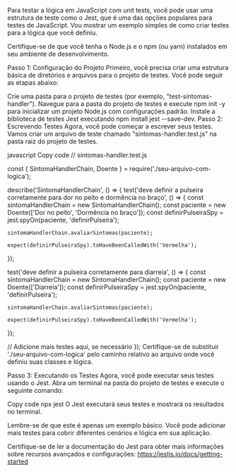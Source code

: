 Para testar a lógica em JavaScript com unit tests, você pode usar uma estrutura de teste como o Jest, que é uma das opções populares para testes de JavaScript. Vou mostrar um exemplo simples de como criar testes para a lógica que você definiu.

Certifique-se de que você tenha o Node.js e o npm (ou yarn) instalados em seu ambiente de desenvolvimento.

Passo 1: Configuração do Projeto
Primeiro, você precisa criar uma estrutura básica de diretórios e arquivos para o projeto de testes. Você pode seguir as etapas abaixo:

Crie uma pasta para o projeto de testes (por exemplo, "test-sintomas-handler").
Navegue para a pasta do projeto de testes e execute npm init -y para inicializar um projeto Node.js com configurações padrão.
Instale a biblioteca de testes Jest executando npm install jest --save-dev.
Passo 2: Escrevendo Testes
Agora, você pode começar a escrever seus testes. Vamos criar um arquivo de teste chamado "sintomas-handler.test.js" na pasta raiz do projeto de testes.

javascript
Copy code
// sintomas-handler.test.js

const { SintomaHandlerChain, Doente } = require('./seu-arquivo-com-logica');

describe('SintomaHandlerChain', () => {
  test('deve definir a pulseira corretamente para dor no peito e dormência no braço', () => {
    const sintomaHandlerChain = new SintomaHandlerChain();
    const paciente = new Doente(['Dor no peito', 'Dormência no braço']);
    const definirPulseiraSpy = jest.spyOn(paciente, 'definirPulseira');

    sintomaHandlerChain.avaliarSintomas(paciente);

    expect(definirPulseiraSpy).toHaveBeenCalledWith('Vermelha');
  });

  test('deve definir a pulseira corretamente para diarreia', () => {
    const sintomaHandlerChain = new SintomaHandlerChain();
    const paciente = new Doente(['Diarreia']);
    const definirPulseiraSpy = jest.spyOn(paciente, 'definirPulseira');

    sintomaHandlerChain.avaliarSintomas(paciente);

    expect(definirPulseiraSpy).toHaveBeenCalledWith('Vermelha');
  });

  // Adicione mais testes aqui, se necessário
});
Certifique-se de substituir './seu-arquivo-com-logica' pelo caminho relativo ao arquivo onde você definiu suas classes e lógica.

Passo 3: Executando os Testes
Agora, você pode executar seus testes usando o Jest. Abra um terminal na pasta do projeto de testes e execute o seguinte comando:

Copy code
npx jest
O Jest executará seus testes e mostrará os resultados no terminal.

Lembre-se de que este é apenas um exemplo básico. Você pode adicionar mais testes para cobrir diferentes cenários e lógica em sua aplicação.

Certifique-se de ler a documentação do Jest para obter mais informações sobre recursos avançados e configurações: https://jestjs.io/docs/getting-started